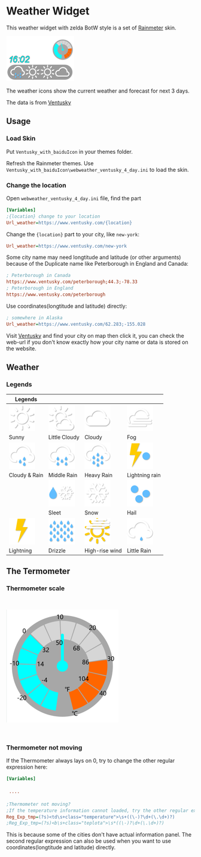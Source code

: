 # Weather Widget
This weather widget with zelda BotW style is a set of [Rainmeter](https://docs.rainmeter.net/) skin. <br/>

![Thumbnail](Asset/screenshot1.png)
<br/>

The weather icons show the current weather and forecast for next 3 days.<br/>

The data is from [Ventusky](https://www.ventusky.com/)

## Usage

### Load Skin
Put `Ventusky_with_baiduIcon` in your themes folder. <br/>

Refresh the Rainmeter themes. Use `Ventusky_with_baiduIcon\webweather_ventusky_4_day.ini` to load the skin.

### Change the location

Open `webweather_ventusky_4_day.ini` file, find the part
```ini
[Variables]
;{location} change to your location
Url_weather=https://www.ventusky.com/{location}
```
Change the `{location}` part to your city, like `new-york`:

```ini
Url_weather=https://www.ventusky.com/new-york
```

Some city name may need longtitude and latitude (or other arguments) because of the Duplicate name like Peterborough in England and Canada:

```ini
; Peterborough in Canada
https://www.ventusky.com/peterborough;44.3;-78.33
; Peterborough in England
https://www.ventusky.com/peterborough
```
Use coordinates(longtitude and latitude) directly:

```ini
; somewhere in Alaska
Url_weather=https://www.ventusky.com/62.283;-155.028
```

Visit [Ventusky](https://www.ventusky.com/) and find your city on map then click it, you can check the web-url if you don't know exactly how your city name or data is stored on the website.
## Weather

### Legends

| Legends | | | |
|-|-|-|-|
|![icons](Ventusky_with_BaiduIcon/1.png)|![icons](Ventusky_with_BaiduIcon/2.png)|![icons](Ventusky_with_BaiduIcon/4.png)|![icons](Ventusky_with_BaiduIcon/6.png)|
|Sunny|Little Cloudy|Cloudy|Fog|
|![icons](Ventusky_with_BaiduIcon/10.png)|![icons](Ventusky_with_BaiduIcon/11.png)|![icons](Ventusky_with_BaiduIcon/12.png)|![icons](Ventusky_with_BaiduIcon/13.png)|
|Cloudy & Rain|Middle Rain|Heavy Rain|Lightning rain|
| |![icons](Ventusky_with_BaiduIcon/15.png)|![icons](Ventusky_with_BaiduIcon/17.png)|![icons](Ventusky_with_BaiduIcon/18.png)|
| |Sleet|Snow|Hail|
|![icons](Ventusky_with_BaiduIcon/19.png)|![icons](Ventusky_with_BaiduIcon/20.png)|![icons](Ventusky_with_BaiduIcon/24.png)|![icons](Ventusky_with_BaiduIcon/25.png)|
|Lightning|Drizzle|High-rise wind|Little Rain|


## The Termometer

### Thermometer scale



<br/>

![thermoscale](Asset/Thermometer_scale.png)

<br/>

### Thermometer not moving

If the Thermometer always lays on 0, try to change the other regular expression here:

```ini
[Variables]

 ....
 
;Thermometer not moving?
;If the temperature information cannot loaded, try the other regular expression
Reg_Exp_tmp=(?s)<td\s+class="temperature">\s+((\-)?\d+(\.\d+)?)
;Reg_Exp_tmp=(?s)<b\s+class="teplota">\s*((\-)?\d+(\.\d+)?)

```

This is because some of the cities don't have actual information panel.
The second regular expression can also be used when you want to use coordinates(longtitude and latitude) directly.


